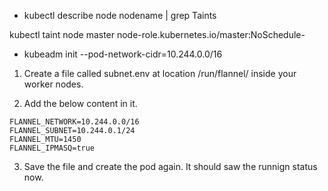 - kubectl describe node nodename | grep Taints

kubectl taint node master node-role.kubernetes.io/master:NoSchedule-




- kubeadm init --pod-network-cidr=10.244.0.0/16

1. Create a file called subnet.env at location /run/flannel/ inside your worker nodes.

2. Add the below content in it.
```
FLANNEL_NETWORK=10.244.0.0/16
FLANNEL_SUBNET=10.244.0.1/24
FLANNEL_MTU=1450
FLANNEL_IPMASQ=true
```
3. Save the file and create the pod again. It should saw the runnign status now.
